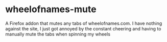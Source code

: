 # wheelofnames-mute
A Firefox addon that mutes any tabs of wheelofnames.com. I have nothing against the site, I just got annoyed by the constant cheering and having to manually mute the tabs when spinning my wheels
